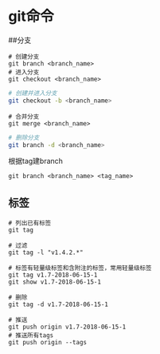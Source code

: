# git命令

##分支

```shell
# 创建分支
git branch <branch_name>
# 进入分支
git checkout <branch_name>
```



```sh
# 创建并进入分支
git checkout -b <branch_name>
```



```shell
# 合并分支
git merge <branch_name>
```



```sh
# 删除分支
git branch -d <branch_name>
```



根据tag建branch

```
git branch <branch_name> <tag_name>
```





## 标签

```shell
# 列出已有标签
git tag

# 过滤
git tag -l "v1.4.2.*"

# 标签有轻量级标签和含附注的标签，常用轻量级标签
git tag v1.7-2018-06-15-1
git show v1.7-2018-06-15-1

# 删除
git tag -d v1.7-2018-06-15-1

# 推送
git push origin v1.7-2018-06-15-1
# 推送所有tags
git push origin --tags
```

